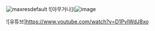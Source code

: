![maxresdefault](https://user-images.githubusercontent.com/80079716/110880419-f0150180-8321-11eb-8520-a51c78697506.jpg)
![아무거나](![image](https://user-images.githubusercontent.com/80079716/110879652-b55e9980-8320-11eb-9c92-d3d862821ea7.png)

![유튜브]https://www.youtube.com/watch?v=D1PvIWdJ8xo
